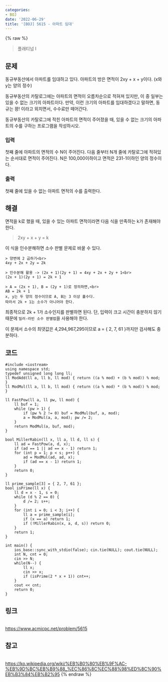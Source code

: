 ```yaml
---
categories:
- BOJ
date: '2022-06-29'
title: '[BOJ] 5615 - 아파트 임대'
---
```


{% raw %}
> 플래티넘 I<br>

## 문제
동규부동산에서 아파트를 임대하고 있다. 아파트의 방은 면적이 2xy + x + y이다. (x와 y는 양의 정수)

동규부동산의 카탈로그에는 아파트의 면적이 오름차순으로 적혀져 있지만, 이 중 일부는 있을 수 없는 크기의 아파트이다. 만약, 이런 크기의 아파트를 임대하겠다고 말하면, 동규는 꽝! 이라고 외치면서, 수수료만 떼어간다.

동규부동산의 카탈로그에 적힌 아파트의 면적이 주어졌을 때, 있을 수 없는 크기의 아파트의 수를 구하는 프로그램을 작성하시오.

### 입력
첫째 줄에 아파트의 면적의 수 N이 주어진다. 다음 줄부터 N개 줄에 카탈로그에 적혀있는 순서대로 면적이 주어진다. N은 100,000이하이고 면적은 231-1이하인 양의 정수이다.

### 출력
첫째 줄에 있을 수 없는 아파트 면적의 수를 출력한다.

## 해결
면적을 k로 했을 때, 있을 수 있는 아파트 면적이라면 다음 식을 만족하는 k가 존재해야 한다.
> 2xy + x + y = k<br>

이 식을 인수분해하면 소수 판별 문제로 바꿀 수 있다.
```
> 양변에 2 곱하기<br>
4xy + 2x + 2y = 2k

> 인수분해 활용 -> (2x + 1)(2y + 1) = 4xy + 2x + 2y + 1<br>
(2x + 1)(2y + 1) = 2k + 1

> A = (2x + 1), B = (2y + 1)로 정의하면,<br>
AB = 2k + 1
x, y는 두 양의 정수이므로 A, B는 3 이상 홀수다.
따라서 2k + 1는 소수가 아니어야 한다.
```
최종적으로 2k + 1가 소수인지를 판별하면 된다. 단, 입력이 크고 시간이 충분하지 않기 때문에 `밀러-라빈 소수 판별법`을 사용해야 한다.

이 문제서 소수의 최댓값은 4,294,967,295이므로 a = { 2, 7, 61 }까지만 검사해도 충분하다.

## 코드
```
#include <iostream>
using namespace std;
typedef unsigned long long ll;
ll ModAdd(ll a, ll b, ll mod) { return ((a % mod) + (b % mod)) % mod; }
ll ModMul(ll a, ll b, ll mod) {	return ((a % mod) * (b % mod)) % mod; }

ll FastPow(ll a, ll pw, ll mod) {
	ll buf = 1;
	while (pw > 1) {
		if (pw % 2 != 0) buf = ModMul(buf, a, mod);
		a = ModMul(a, a, mod); pw /= 2;
	}
	return ModMul(a, buf, mod);
}

bool MillerRabin(ll x, ll a, ll d, ll s) {
	ll ad = FastPow(a, d, x);
	if (ad == 1 || ad == x - 1) return 1;
	for (int p = 1; p < s; p++) {
		ad = ModMul(ad, ad, x);
		if (ad == x - 1) return 1;
	}
	return 0;
}

ll prime_sample[3] = { 2, 7, 61 };
bool isPrime(ll x) {
	ll d = x - 1, s = 0;
	while (d % 2 == 0) {
		d /= 2;	s++;
	}
	for (int i = 0; i < 3; i++) {
		ll a = prime_sample[i];
		if (x == a) return 1;
		if (!MillerRabin(x, a, d, s)) return 0;
	}
	return 1;
}

int main() {
	ios_base::sync_with_stdio(false); cin.tie(NULL); cout.tie(NULL);
	int N, cnt = 0;
	cin >> N;
	while(N--) {
		ll x;
		cin >> x;
		if (isPrime(2 * x + 1)) cnt++;
	}
	cout << cnt;
	return 0;
}
```

## 링크
<br>https://www.acmicpc.net/problem/5615

## 참고
<br>https://ko.wikipedia.org/wiki/%EB%B0%80%EB%9F%AC-%EB%9D%BC%EB%B9%88_%EC%86%8C%EC%88%98%ED%8C%90%EB%B3%84%EB%B2%95
{% endraw %}